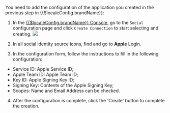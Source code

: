 <IntegrationDetailCard :title="`Fill in Apple app configuration at ${$localeConfig.brandName}`">

You need to add the configuration of the application you created in the previous step in {{$localeConfig.brandName}}:

1. In the [{{$localeConfig.brandName}} Console](https://console.authing.cn), go to the `Social` configuration page and click `Create Connection` to start selecting and creating.
![](~@imagesEnUs/connections/create-social-idp.jpg)

2. In all social identity source icons, find and go to **Apple** Login.
3. In the configuration form, follow the instructions to fill in the following configuration:

- Service ID: Apple Service ID;
- Apple Team ID: Apple Team ID;
- Key ID: Apple Signing Key ID;
- Signing Key: Contents of the Apple Signing Key;
- Scopes: Name and Email Address can be checked.

4. After the configuration is complete, click the 'Create' button to complete the creation.

</IntegrationDetailCard>
